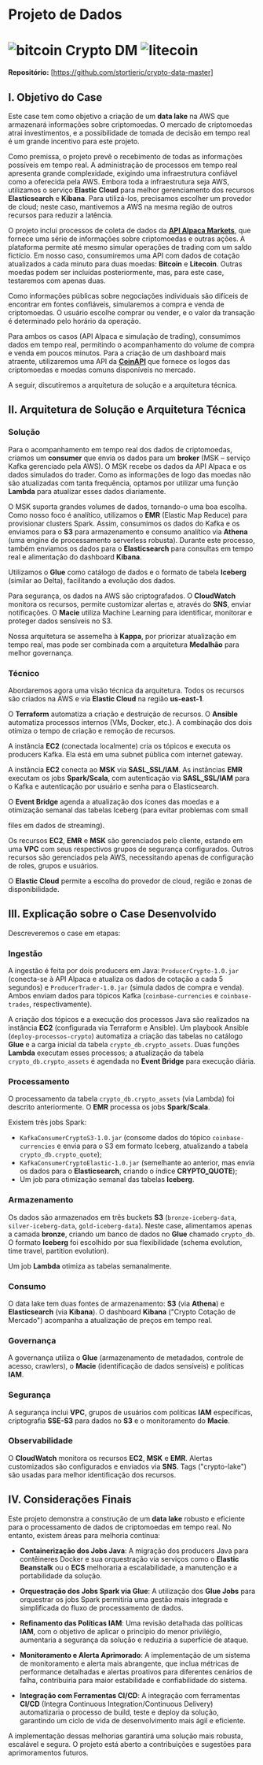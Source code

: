 # Projeto de Dados 

# ![bitcoin](https://s3.eu-central-1.amazonaws.com/bbxt-static-icons/type-id/png_32/4caf2b16a0174e26a3482cea69c34cba.png) Crypto DM ![litecoin](https://s3.eu-central-1.amazonaws.com/bbxt-static-icons/type-id/png_32/a201762f149941ef9b84e0742cd00e48.png)

**Repositório:** [https://github.com/stortieric/crypto-data-master]

## I. Objetivo do Case

Este case tem como objetivo a criação de um **data lake** na AWS que armazenará informações sobre criptomoedas. O mercado de criptomoedas atrai investimentos, e a possibilidade de tomada de decisão em tempo real é um grande incentivo para este projeto.

Como premissa, o projeto prevê o recebimento de todas as informações possíveis em tempo real. A administração de processos em tempo real apresenta grande complexidade, exigindo uma infraestrutura confiável como a oferecida pela AWS. Embora toda a infraestrutura seja AWS, utilizamos o serviço **Elastic Cloud** para melhor gerenciamento dos recursos **Elasticsearch** e **Kibana**. Para utilizá-los, precisamos escolher um provedor de cloud; neste caso, mantivemos a AWS na mesma região de outros recursos para reduzir a latência.

O projeto inclui processos de coleta de dados da [**API Alpaca Markets**](https://docs.alpaca.markets/reference/cryptolatestbars-1), que fornece uma série de informações sobre criptomoedas e outras ações. A plataforma permite até mesmo simular operações de trading com um saldo fictício. Em nosso caso, consumiremos uma API com dados de cotação atualizados a cada minuto para duas moedas: **Bitcoin** e **Litecoin**. Outras moedas podem ser incluídas posteriormente, mas, para este case, testaremos com apenas duas.

Como informações públicas sobre negociações individuais são difíceis de encontrar em fontes confiáveis, simularemos a compra e venda de criptomoedas. O usuário escolhe comprar ou vender, e o valor da transação é determinado pelo horário da operação.

Para ambos os casos (API Alpaca e simulação de trading), consumimos dados em tempo real, permitindo o acompanhamento do volume de compra e venda em poucos minutos. Para a criação de um dashboard mais atraente, utilizaremos uma API da [**CoinAPI**](https://docs.coinapi.io/market-data/rest-api/metadata/list-all-asset-icons) que fornece os logos das criptomoedas e moedas comuns disponíveis no mercado.

A seguir, discutiremos a arquitetura de solução e a arquitetura técnica.

## II. Arquitetura de Solução e Arquitetura Técnica

### Solução

Para o acompanhamento em tempo real dos dados de criptomoedas, criamos um **consumer** que envia os dados para um **broker** (MSK – serviço Kafka gerenciado pela AWS). O MSK recebe os dados da API Alpaca e os dados simulados do trader. Como as informações de logo das moedas não são atualizadas com tanta frequência, optamos por utilizar uma função **Lambda** para atualizar esses dados diariamente.

O MSK suporta grandes volumes de dados, tornando-o uma boa escolha. Como nosso foco é analítico, utilizamos o **EMR** (Elastic Map Reduce) para provisionar clusters Spark. Assim, consumimos os dados do Kafka e os enviamos para o **S3** para armazenamento e consumo analítico via **Athena** (uma engine de processamento serverless robusta). Durante este processo, também enviamos os dados para o **Elasticsearch** para consultas em tempo real e alimentação do dashboard **Kibana**.

Utilizamos o **Glue** como catálogo de dados e o formato de tabela **Iceberg** (similar ao Delta), facilitando a evolução dos dados.

Para segurança, os dados na AWS são criptografados. O **CloudWatch** monitora os recursos, permite customizar alertas e, através do **SNS**, enviar notificações. O **Macie** utiliza Machine Learning para identificar, monitorar e proteger dados sensíveis no S3.

Nossa arquitetura se assemelha à **Kappa**, por priorizar atualização em tempo real, mas pode ser combinada com a arquitetura **Medalhão** para melhor governança.

### Técnico

Abordaremos agora uma visão técnica da arquitetura. Todos os recursos são criados na AWS e via **Elastic Cloud** na região **us-east-1**.

O **Terraform** automatiza a criação e destruição de recursos. O **Ansible** automatiza processos internos (VMs, Docker, etc.). A combinação dos dois otimiza o tempo de criação e remoção de recursos.

A instância **EC2** (conectada localmente) cria os tópicos e executa os producers Kafka. Ela está em uma subnet pública com internet gateway.

A instância **EC2** conecta ao **MSK** via **SASL_SSL/IAM**. As instâncias **EMR** executam os jobs **Spark/Scala**, com autenticação via **SASL_SSL/IAM** para o Kafka e autenticação por usuário e senha para o Elasticsearch.

O **Event Bridge** agenda a atualização dos ícones das moedas e a otimização semanal das tabelas Iceberg (para evitar problemas com small

files em dados de streaming).

Os recursos **EC2**, **EMR** e **MSK** são gerenciados pelo cliente, estando em uma **VPC** com seus respectivos grupos de segurança configurados. Outros recursos são gerenciados pela AWS, necessitando apenas de configuração de roles, grupos e usuários.

O **Elastic Cloud** permite a escolha do provedor de cloud, região e zonas de disponibilidade.

## III. Explicação sobre o Case Desenvolvido

Descreveremos o case em etapas:

### Ingestão

A ingestão é feita por dois producers em Java: `ProducerCrypto-1.0.jar` (conecta-se à API Alpaca e atualiza os dados de cotação a cada 5 segundos) e `ProducerTrader-1.0.jar` (simula dados de compra e venda). Ambos enviam dados para tópicos Kafka (`coinbase-currencies` e `coinbase-trades`, respectivamente).

A criação dos tópicos e a execução dos processos Java são realizados na instância **EC2** (configurada via Terraform e Ansible). Um playbook Ansible (`deploy-processos-crypto`) automatiza a criação das tabelas no catálogo **Glue** e a carga inicial da tabela `crypto_db.crypto_assets`. Duas funções **Lambda** executam esses processos; a atualização da tabela `crypto_db.crypto_assets` é agendada no **Event Bridge** para execução diária.

### Processamento

O processamento da tabela `crypto_db.crypto_assets` (via Lambda) foi descrito anteriormente. O **EMR** processa os jobs **Spark/Scala**.

Existem três jobs Spark: 
- `KafkaConsumerCryptoS3-1.0.jar` (consome dados do tópico `coinbase-currencies` e envia para o S3 em formato Iceberg, atualizando a tabela `crypto_db.crypto_quote`);
- `KafkaConsumerCryptoElastic-1.0.jar` (semelhante ao anterior, mas envia os dados para o **Elasticsearch**, criando o índice **CRYPTO_QUOTE**);
- Um job para otimização semanal das tabelas **Iceberg**.

### Armazenamento

Os dados são armazenados em três buckets **S3** (`bronze-iceberg-data`, `silver-iceberg-data`, `gold-iceberg-data`). Neste case, alimentamos apenas a camada **bronze**, criando um banco de dados no **Glue** chamado `crypto_db`. O formato **Iceberg** foi escolhido por sua flexibilidade (schema evolution, time travel, partition evolution).

Um job **Lambda** otimiza as tabelas semanalmente.

### Consumo

O data lake tem duas fontes de armazenamento: **S3** (via **Athena**) e **Elasticsearch** (via **Kibana**). O dashboard **Kibana** ("Crypto Cotação de Mercado") acompanha a atualização de preços em tempo real.

### Governança

A governança utiliza o **Glue** (armazenamento de metadados, controle de acesso, crawlers), o **Macie** (identificação de dados sensíveis) e políticas **IAM**.

### Segurança

A segurança inclui **VPC**, grupos de usuários com políticas **IAM** específicas, criptografia **SSE-S3** para dados no **S3** e o monitoramento do **Macie**.

### Observabilidade

O **CloudWatch** monitora os recursos **EC2**, **MSK** e **EMR**. Alertas customizados são configurados e enviados via **SNS**. Tags ("crypto-lake") são usadas para melhor identificação dos recursos.

## IV. Considerações Finais

Este projeto demonstra a construção de um **data lake** robusto e eficiente para o processamento de dados de criptomoedas em tempo real. No entanto, existem áreas para melhoria contínua:

- **Containerização dos Jobs Java**: A migração dos producers Java para contêineres Docker e sua orquestração via serviços como o **Elastic Beanstalk** ou o **ECS** melhoraria a escalabilidade, a manutenção e a portabilidade da solução.
  
- **Orquestração dos Jobs Spark via Glue**: A utilização dos **Glue Jobs** para orquestrar os jobs Spark permitiria uma gestão mais integrada e simplificada do fluxo de processamento de dados.

- **Refinamento das Políticas IAM**: Uma revisão detalhada das políticas **IAM**, com o objetivo de aplicar o princípio do menor privilégio, aumentaria a segurança da solução e reduziria a superfície de ataque.

- **Monitoramento e Alerta Aprimorado**: A implementação de um sistema de monitoramento e alerta mais abrangente, que inclua métricas de performance detalhadas e alertas proativos para diferentes cenários de falha, contribuiria para maior estabilidade e confiabilidade do sistema.

- **Integração com Ferramentas CI/CD**: A integração com ferramentas **CI/CD** (Integra Continuous Integration/Continuous Delivery) automatizaria o processo de build, teste e deploy da solução, garantindo um ciclo de vida de desenvolvimento mais ágil e eficiente.

A implementação dessas melhorias garantirá uma solução mais robusta, escalável e segura. O projeto está aberto a contribuições e sugestões para aprimoramentos futuros.


